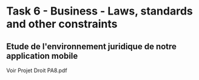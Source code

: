 # Task 6 - Business - Laws, standards and other constraints
## Etude de l'environnement juridique de notre application mobile 

Voir Projet Droit PA8.pdf
